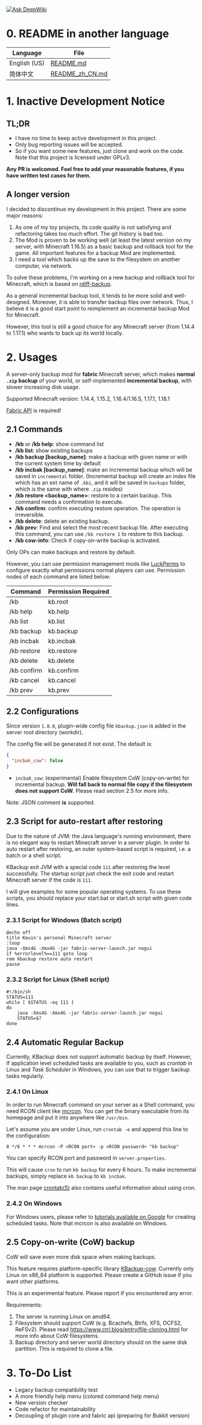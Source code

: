 [![Ask DeepWiki](https://deepwiki.com/badge.svg)](https://deepwiki.com/keuin/KBackup-Fabric)

# 0. README in another language

| Language     | File                               |
|--------------|------------------------------------|
| English (US) | [README.md](README.md)             |
| 简体中文         | [README_zh_CN.md](README_zh_CN.md) |

# 1. Inactive Development Notice

## TL;DR

- I have no time to keep active development in this project.
- Only bug reporting issues will be accepted.
- So if you want some new features, just clone and work on the code. Note that this project is licensed under GPLv3.

**Any PR is welcomed. Feel free to add your reasonable features, if you have written test cases for them.**

## A longer version

I decided to discontinue my development in this project. There are some major reasons:

1. As one of my toy projects, its code quality is not satisfying and refactoring takes too much effort. The git history
   is bad too.
2. The Mod is proven to be working well (at least the latest version on my server, with Minecraft 1.16.5) as a basic
   backup and rollback tool for the game. All important features for a backup Mod are implemented.
3. I need a tool which backs up the save to the filesystem on another computer, via network.

To solve these problems, I'm working on a new backup and rollback tool for Minecraft, which is based
on [rdiff-backup](https://github.com/rdiff-backup/rdiff-backup).

As a general incremental backup tool, it tends to be more solid and well-designed. Moreover, it is able to transfer
backup files over network. Thus, I believe it is a good start point to reimplement an incremental backup Mod for
Minecraft.

However, this tool is still a good choice for any Minecraft server (from 1.14.4 to 1.17.1) who wants to back up its
world locally.

# 2. Usages

A server-only backup mod for **fabric** Minecraft server, which makes **normal `.zip` backup** of your world, or
self-implemented **incremental backup**, with slower increasing disk usage.

Supported Minecraft version: 1.14.4, 1.15.2, 1.16.4/1.16.5, 1.17.1, 1.18.1

[Fabric API](https://minecraft.curseforge.com/projects/fabric/files) is required!

## 2.1 Commands

- **/kb**  or **/kb help**: show command list
- **/kb list**: show existing backups
- **/kb backup \[backup_name\]**: make a backup with given name or with the current system time by default
- **/kb incbak \[backup_name\]**: make an incremental backup which will be saved in `incremental` folder. (Incremental
  backup will create an index file which has an ext name of `.kbi`, and it will be saved in `backups` folder, which is
  the same with where `.zip` resides)
- **/kb restore \<backup_name\>**: restore to a certain backup. This command needs a confirmation to execute.
- **/kb confirm**: confirm executing restore operation. The operation is irreversible.
- **/kb delete**: delete an existing backup.
- **/kb prev**: Find and select the most recent backup file. After executing this command, you can use `/kb restore 1`
  to restore to this backup.
- **/kb cow-info**: Check if copy-on-write backup is activated.

Only OPs can make backups and restore by default.

However, you can use permission management mods like [LuckPerms](https://luckperms.net/) to configure exactly what
permissions normal players can use. Permission nodes of each command are listed below:

| Command     | Permission Required |
|-------------|---------------------|
| /kb         | kb.root             |
| /kb help    | kb.help             |
| /kb list    | kb.list             |
| /kb backup  | kb.backup           |
| /kb incbak  | kb.incbak           |
| /kb restore | kb.restore          |
| /kb delete  | kb.delete           |
| /kb confirm | kb.confirm          |
| /kb cancel  | kb.cancel           |
| /kb prev    | kb.prev             |

## 2.2 Configurations

Since version `1.8.0`, plugin-wide config file `kbackup.json` is added in the server root directory (workdir).

The config file will be generated if not exist. The default is:

```json
{
  "incbak_cow": false
}
```

- `incbak_cow`: (experimental) Enable filesystem CoW (copy-on-write) for incremental backup.
  **Will fall back to normal file copy if the filesystem does not support CoW.** Please read section 2.5 for more info.

Note: JSON comment **is** supported.

## 2.3 Script for auto-restart after restoring

Due to the nature of JVM: the Java language's running environment, there is no elegant way to restart Minecraft server
in a server plugin. In order to auto restart after restoring, an outer system-based script is required, i.e. a batch or
a shell script.

KBackup exit JVM with a special code `111` after restoring the level successfully. The startup script just check the
exit code and restart Minecraft server if the code is `111`.

I will give examples for some popular operating systems. To use these scripts, you should replace your start.bat or
start.sh script with given code lines.

### 2.3.1 Script for Windows (Batch script)

```batch
@echo off
title Keuin's personal Minecraft server
:loop
java -Xms4G -Xmx4G -jar fabric-server-launch.jar nogui
if %errorlevel%==111 goto loop
rem kbackup restore auto restart
pause
```

### 2.3.2 Script for Linux (Shell script)

```shell
#!/bin/sh
STATUS=111
while [ $STATUS -eq 111 ]
do
    java -Xms4G -Xmx4G -jar fabric-server-launch.jar nogui
    STATUS=$?
done
```

## 2.4 Automatic Regular Backup

Currently, KBackup does not support automatic backup by itself. However, If application level scheduled tasks are
available to you, such as *crontab* in Linux and *Task Scheduler* in Windows, you can use that to trigger backup tasks
regularly.

### 2.4.1 On Linux

In order to run Minecraft command on your server as a Shell command, you need RCON client
like [mcrcon](https://github.com/Tiiffi/mcrcon). You can get the binary executable from its homepage and put it into
anywhere like `/usr/bin`.

Let's assume you are under Linux, run `crontab -e` and append this line to the configuration:

```shell
0 */6 * * * mcrcon -P <RCON port> -p <RCON password> "kb backup"
```

You can specify RCON port and password in `server.properties`.

This will cause `cron` to run `kb backup` for every 6 hours. To make incremental backups, simply replace `kb backup`
to `kb incbak`.

The man page [crontab(5)](https://man7.org/linux/man-pages/man5/crontab.5.html) also contains useful information
about using cron.

### 2.4.2 On Windows

For Windows users, please refer
to [tutorials available on Google](https://www.google.com/search?q=create+scheduled+task+in+windows) for creating
scheduled tasks. Note that mcrcon is also available on Windows.

## 2.5 Copy-on-write (CoW) backup

CoW will save even more disk space when making backups.

This feature requires platform-specific library [KBackup-cow](https://github.com/keuin/KBackup-cow).
Currently only Linux on x86_64 platform is supported.
Please create a GitHub issue if you want other platforms.

This is an experimental feature. Please report if you encountered any error.

Requirements:

1. The server is running Linux on amd64.
2. Filesystem should support CoW (e.g. Bcachefs, Btrfs, XFS, OCFS2, ReFSv2). Please
   read <https://www.ctrl.blog/entry/file-cloning.html> for more info about CoW filesystems.
3. Backup directory and server world directory should on the same disk partition. This is required to clone a file.

# 3. To-Do List

- Legacy backup compatibility test
- A more friendly help menu (colored command help menu)
- New version checker
- Code refactor for maintainability
- Decoupling of plugin core and fabric api (preparing for Bukkit version)